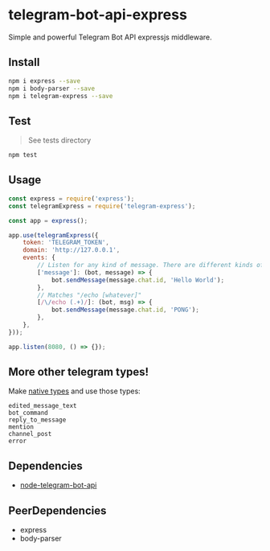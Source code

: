# telegram-bot-api-express

Simple and powerful Telegram Bot API expressjs middleware.

## Install
```bash
npm i express --save
npm i body-parser --save
npm i telegram-express --save
```

## Test
> See tests directory

```bash
npm test
```

## Usage
```javascript
const express = require('express');
const telegramExpress = require('telegram-express');

const app = express();

app.use(telegramExpress({
    token: 'TELEGRAM_TOKEN',
    domain: 'http://127.0.0.1',
    events: {
        // Listen for any kind of message. There are different kinds of messages.
        ['message']: (bot, message) => {
            bot.sendMessage(message.chat.id, 'Hello World');
        },
        // Matches "/echo [whatever]"
        [/\/echo (.+)/]: (bot, msg) => {
            bot.sendMessage(message.chat.id, 'PONG');
        },
    },
}));

app.listen(8080, () => {});
```

## More other telegram types!
Make [native types](https://core.telegram.org/bots/api) and use those types: 

```
edited_message_text
bot_command
reply_to_message
mention
channel_post
error
```

## Dependencies
- [node-telegram-bot-api](https://github.com/yagop/node-telegram-bot-api)

## PeerDependencies
- express
- body-parser
